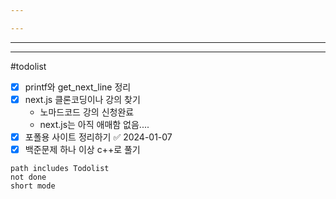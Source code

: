 ```yaml
---

---
```

----
---
#todolist 

- [x] printf와  get_next_line 정리
- [x] next.js 클론코딩이나 강의 찾기
	- 노마드코드 강의 신청완료
	- next.js는 아직 애매함 없음....
- [x] 포폴용 사이트 정리하기 ✅ 2024-01-07
- [x] 백준문제 하나 이상 c++로 풀기

```tasks
path includes Todolist
not done
short mode
```
